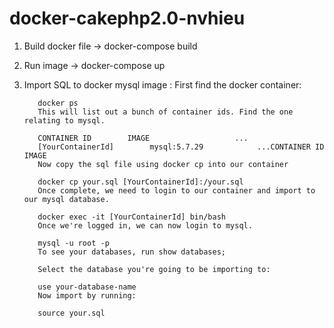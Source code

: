 # docker-cakephp2.0-nvhieu

1. Build docker file -> docker-compose build 
2. Run image -> docker-compose up 
3. Import SQL to docker mysql image : 
          First find the docker container:

          docker ps
          This will list out a bunch of container ids. Find the one relating to mysql.

          CONTAINER ID        IMAGE                   ...
          [YourContainerId]        mysql:5.7.29            ...CONTAINER ID        IMAGE                   
          Now copy the sql file using docker cp into our container

          docker cp your.sql [YourContainerId]:/your.sql
          Once complete, we need to login to our container and import to our mysql database.

          docker exec -it [YourContainerId] bin/bash
          Once we're logged in, we can now login to mysql.

          mysql -u root -p 
          To see your databases, run show databases;

          Select the database you're going to be importing to:

          use your-database-name
          Now import by running:

          source your.sql
